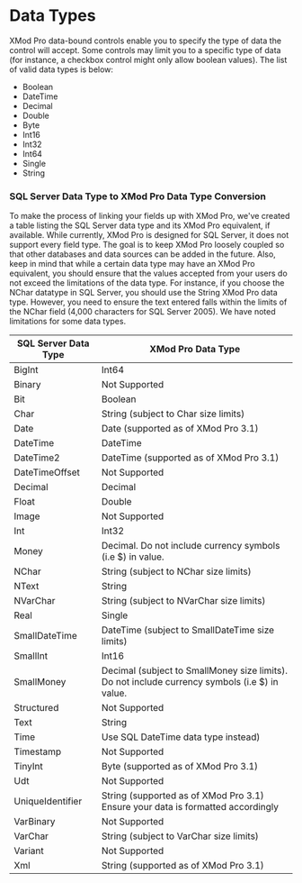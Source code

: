 # Data Types

XMod Pro data-bound controls enable you to specify the type of data the control will accept. Some controls may limit you to a specific type of data (for instance, a checkbox control might only allow boolean values). The list of valid data types is below:

*   Boolean
*   DateTime
*   Decimal
*   Double
*   Byte
*   Int16
*   Int32
*   Int64
*   Single
*   String

### SQL Server Data Type to XMod Pro Data Type Conversion

To make the process of linking your fields up with XMod Pro, we've created a table listing the SQL Server data type and its XMod Pro equivalent, if available. While currently, XMod Pro is designed for SQL Server, it does not support every field type. The goal is to keep XMod Pro loosely coupled so that other databases and data sources can be added in the future. Also, keep in mind that while a certain data type may have an XMod Pro equivalent, you should ensure that the values accepted from your users do not exceed the limitations of the data type. For instance, if you choose the NChar datatype in SQL Server, you should use the String XMod Pro data type. However, you need to ensure the text entered falls within the limits of the NChar field (4,000 characters for SQL Server 2005). We have noted limitations for some data types.

| SQL Server Data Type | XMod Pro Data Type |
| -------------------- | ------------------ |
| BigInt | Int64 | 
| Binary | Not Supported | 
| Bit | Boolean | 
| Char | String (subject to Char size limits) | 
| Date | Date (supported as of XMod Pro 3.1) | 
| DateTime | DateTime | 
| DateTime2 | DateTime (supported as of XMod Pro 3.1) | 
| DateTimeOffset | Not Supported | 
| Decimal | Decimal | 
| Float | Double 
| Image | Not Supported | 
| Int | Int32 | 
| Money | Decimal. Do not include currency symbols (i.e $) in value. | 
| NChar | String (subject to NChar size limits) | 
| NText | String | 
| NVarChar | String (subject to NVarChar size limits) | 
| Real | Single | 
| SmallDateTime | DateTime (subject to SmallDateTime size limits) | 
| SmallInt | Int16 | 
| SmallMoney | Decimal (subject to SmallMoney size limits). Do not include currency symbols (i.e $) in value. | 
| Structured | Not Supported | 
| Text | String | 
| Time | Use SQL DateTime data type instead) | 
| Timestamp | Not Supported | 
| TinyInt | Byte (supported as of XMod Pro 3.1) | 
| Udt | Not Supported | 
| UniqueIdentifier | String (supported as of XMod Pro 3.1) Ensure your data is formatted accordingly | 
| VarBinary | Not Supported | 
| VarChar | String (subject to VarChar size limits) | 
| Variant | Not Supported | 
| Xml | String (supported as of XMod Pro 3.1) | 


